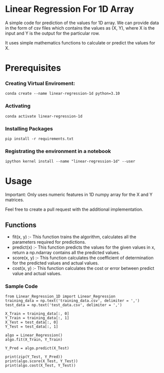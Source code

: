 # Linear Regression For 1D Array

A simple code for prediction of the values for 1D array. We can provide data in the form of csv files which contains the values as (X, Y), where X is the input and Y is the output for the particular row.

It uses simple mathematics functions to calculate or predict the values for X.

# Prerequisites
### Creating Virtual Enviroment:
```shell
conda create --name linear-regression-1d python=3.10
```
### Activating
```shell
conda activate linear-regression-1d
```
### Installing Packages
```shell
pip install -r requirements.txt
```
### Registrating the environment in a notebook
```shell
ipython kernel install --name "linear-regression-1d" --user
```

# Usage
Important: Only uses numeric features in 1D numpy array for the X and Y matrices.

Feel free to create a pull request with the additional implementation.

## Functions
- fit(x, y) :- This function trains the algorithm, calculates all the parameters required for predictions.
- predict(x) :- This function predicts the values for the given values in x, return a np.ndarray contains all the predicted values.
- score(x, y) :- This function calculates the coefficient of determination for the predicted values and actual values.
- cost(x, y) :- This function calculates the cost or error between predict value and actual values.

### Sample Code
```
from Linear_Regression_1D import Linear_Regression
training_data = np.text('training_data.csv', delimiter = ',')
test_data = np.text('test_data.csv', delimiter = ',')

X_Train = training_data[:, 0]
Y_Train = training_data[:, 1]
X_Test = test_data[:, 0]
Y_Test = test_data[:, 1]

algo = Linear_Regression()
algo.fit(X_Train, Y_Train)

Y_Pred = algo.predict(X_Test)

print(zip(Y_Test, Y_Pred))
print(algo.score(X_Test, Y_Test))
print(algo.cost(X_Test, Y_Test))
```